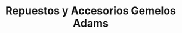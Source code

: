 ---
title: "Repuestos y Accesorios Gemelos Adams"
url: /jinotega/repuestos-y-accesorios-gemelos-adams/
shop: piezas de automóviles
---